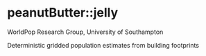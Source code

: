 # peanutButter::jelly
WorldPop Research Group, University of Southampton  

Deterministic gridded population estimates from building footprints
